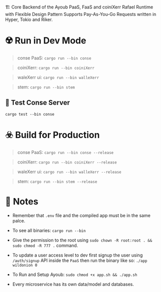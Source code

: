 
🏗 Core Backend of the Ayoub PaaS, FaaS and coiniXerr Rafael Runtime with Flexible Design Pattern Supports Pay-As-You-Go Requests written in Hyper, Tokio and Riker.

# ☢️ Run in Dev Mode

> conse PaaS: ```cargo run --bin conse``` 

> coiniXerr: ```cargo run --bin coiniXerr```

> waleXerr ui: ```cargo run --bin walleXerr```

> stem: ```cargo run --bin stem```

## 🧪 Test Conse Server

```cargo test --bin conse```

# ☣️ Build for Production

> conse PaaS: ```cargo run --bin conse --release``` 

> coiniXerr: ```cargo run --bin coiniXerr --release```

> waleXerr ui: ```cargo run --bin walleXerr --release```

> stem: ```cargo run --bin stem --release```

# 📇 Notes

* Remember that `.env` file and the compiled app must be in the same palce. 

* To see all binaries: ```cargo run --bin```

* Give the permission to the root using ```sudo chown -R root:root . && sudo chmod -R 777 .``` command.

* To update a user access level to dev first signup the user using `/auth/signup` API inside the `PaaS` then run the binary like so: `./app wildonion 0`

* To Run and Setup Ayoub: ```sudo chmod +x app.sh && ./app.sh```

* Every microservice has its own data/model and databases.